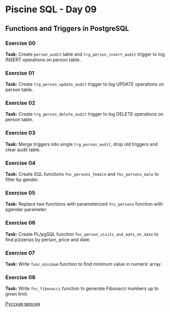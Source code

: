 # Piscine SQL - Day 09

## Functions and Triggers in PostgreSQL

### Exercise 00
**Task:** Create `person_audit` table and `trg_person_insert_audit` trigger to log INSERT operations on person table.

### Exercise 01
**Task:** Create `trg_person_update_audit` trigger to log UPDATE operations on person table.

### Exercise 02
**Task:** Create `trg_person_delete_audit` trigger to log DELETE operations on person table.

### Exercise 03
**Task:** Merge triggers into single `trg_person_audit`, drop old triggers and clear audit table.

### Exercise 04
**Task:** Create SQL functions `fnc_persons_female` and `fnc_persons_male` to filter by gender.

### Exercise 05
**Task:** Replace two functions with parameterized `fnc_persons` function with pgender parameter.

### Exercise 06
**Task:** Create PL/pgSQL function `fnc_person_visits_and_eats_on_date` to find pizzerias by person, price and date.

### Exercise 07
**Task:** Write `func_minimum` function to find minimum value in numeric array.

### Exercise 08
**Task:** Write `fnc_fibonacci` function to generate Fibonacci numbers up to given limit.

[Русская версия](README_RUS.md)